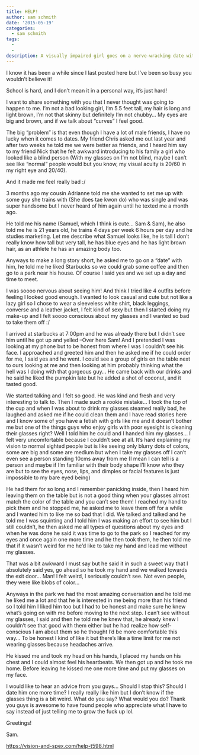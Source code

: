 ```yaml
---
title: HELP!
author: sam schmith
date: '2015-05-19'
categories:
  - sam schmith
tags:
  - 
  - 
description: A visually impaired girl goes on a nerve-wracking date with a handsome guy who surprises her with his kindness.
---
```

I know it has been a while since I last posted here but I’ve been so busy you wouldn’t believe it!

School is hard, and I don’t mean it in a personal way, it’s just hard! 

I want to share something with you that I never thought was going to happen to me. I’m not a bad looking girl, I’m 5.5 feet tall, my hair is long and light brown, I’m not that skinny but definitely I’m not chubby… My eyes are big and brown, and if we talk about “curves” I feel good. 

The big “problem” is that even though I have a lot of male friends, I have no lucky when it comes to dates. 
My friend Chris asked me out last year and after two weeks he told me we were better as friends, and I heard him say to my friend  Nick that he felt awkward introducing to his family a girl who looked like a blind person (With my glasses on I’m not blind, maybe I can’t see like “normal” people would  but you know, my visual acuity is 20/60 in my right eye and 20/40). 

And it made me feel really bad :/ 

3 months ago my cousin Adrianne told me she wanted to set me up with some guy she trains with (She does tae kwon do) who was single and was super handsome but I never heard of him again until he texted me a month ago.

He told me his name (Samuel, which I think is cute… Sam & Sam), he also told me he is 21 years old, he trains 4 days per week 6 hours per day and he studies marketing.
Let me describe what Samuel looks like, he is tall I don’t really know how tall but very tall, he has blue eyes and he has light brown hair, as an athlete he has an amazing body too.

Anyways to make a long story short, he asked me to go on a “date” with him, he told me he liked Starbucks so we could grab some coffee and then go to a park near his house. Of course I said yes and we set up a day and time to meet.

I was soooo nervous about seeing him! And think I tried like 4 outfits before feeling I looked good enough. I wanted to look casual and cute but not like a lazy girl so I chose to wear a sleeveless white shirt, black leggings, converse and a leather jacket, I felt kind of sexy but then I started doing my make-up and I felt soooo conscious about my glasses and I wanted so bad to take them off :/

I arrived at starbucks at 7:00pm and he was already there but I didn’t see him until he got up and yelled –Over here Sam! And I pretended I was looking at my phone but to be honest from where I was I couldn’t see his face. 
I approached and greeted him and then he asked me if he could order for me, I said yes and he went. I could see a group of girls on the table next to ours looking at me and then looking at him probably thinking what the hell was I doing with that gorgeous guy… 
He came back with our drinks and he said he liked the pumpkin late but he added a shot of coconut, and it tasted good.

We started talking and I felt so good. He was kind and fresh and very interesting to talk to. Then I made such a rookie mistake… I took the top of the cup and when I was about to drink my glasses steamed really bad, he laughed and asked me if he could clean them and I have read stories here and I know some of you have a fetish with girls like me and it doesn’t bother me but one of the things guys who enjoy girls with poor eyesight is cleaning their glasses right? Well I told him he could and I handed him my glasses…
I felt very uncomfortable because I couldn’t see at all. It’s hard explaining my vision to normal sighted people but is like seeing only blurry dots of colors, some are big and some are medium but when I take my glasses off I can’t even see a person standing 10cms away from me (I mean I can tell is a person and maybe if I’m familiar with their body shape I’ll know who they are but to see the eyes, nose, lips, and dimples or facial features is just impossible to my bare eyed being)

He had them for so long and I remember panicking inside, then I heard him leaving them on the table but is not a good thing when your glasses almost match the color of the table and you can’t see them! I reached my hand to pick them and he stopped me, he asked me to leave them off for a while and I wanted him to like me so bad that I did. We talked and talked and he told me I was squinting and I told him I was making an effort to see him but I still couldn’t, he then asked me all types of questions about my eyes and when he was done he said it was time to go to the park so I reached for my eyes and once again one more time and he then took them, he then told me that if it wasn’t weird for me he’d like to take my hand and lead me without my glasses.

That was a bit awkward I must say but he said it in such a sweet way that I absolutely said yes, go ahead so he took my hand and we walked towards the exit door… Man! I felt weird, I seriously couldn’t see. Not even people, they were like blobs of color…

Anyways in the park we had the most amazing conversation and he told me he liked me a lot and that he is interested in me being more than his friend so I told him I liked him too but I had to be honest and make sure he knew what’s going on with me before moving to the next step. I can’t see without my glasses, I said and then he told me he knew that, he already knew I couldn’t see that good with them either but he had realize how self-conscious I am about them so he thought I’d be more comfortable this way… To be honest I kind of like it but there’s like a time limit for me not wearing glasses because headaches arrive. 

He kissed me and took my head on his hands, I placed my hands on his chest and I could almost feel his heartbeats. We then got up and he took me home. Before leaving he kissed me one more time and put my glasses on my face. 

I would like to hear an advice from you guys… Should I stop this? Should I date him one more time? I really really like him but I don’t know if the glasses thing is a bit weird. What do you say? What would you do?  Thank you guys is awesome to have found people who appreciate what I have to say instead of just telling me to grow the fuck up lol.

Greetings!

Sam.

https://vision-and-spex.com/help-t598.html